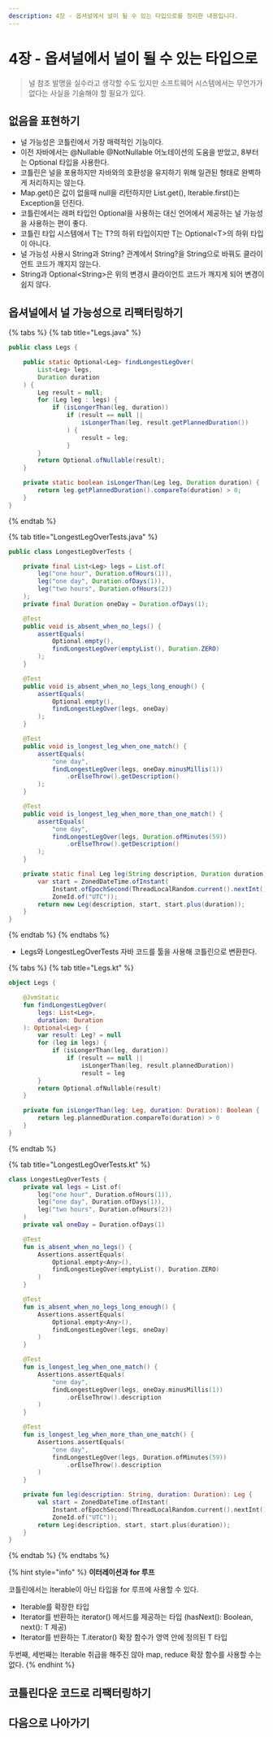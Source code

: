 ```yaml
---
description: 4장 - 옵셔널에서 널이 될 수 있는 타입으로를 정리한 내용입니다.
---
```


# 4장 - 옵셔널에서 널이 될 수 있는 타입으로

> 널 참조 발명을 실수라고 생각할 수도 있지만 소프트웨어 시스템에서는 무언가가 없다는 사실을 기술해야 할 필요가 있다.

## &#x20;없음을 표현하기

* 널 가능성은 코틀린에서 가장 매력적인 기능이다.
* 이전 자바에서는 @Nullable @NotNullable 어노테이션의 도움을 받았고, 8부터는 Optional 타입을 사용한다.
* 코틀린은 널을 포용하지만 자바와의 호환성을 유지하기 위해 일관된 형태로 완벽하게 처리하지는 않는다.
* Map.get()은 값이 없을때 null을 리턴하지만 List.get(), Iterable.first()는 Exception을 던진다.
* 코틀린에서는 래퍼 타입인 Optional을 사용하는 대신 언어에서 제공하는 널 가능성을 사용하는 편이 좋다.
* 코틀린 타입 시스템에서 T는 T?의 하위 타입이지만 T는 Optional\<T>의 하위 타입이 아니다.
* 널 가능성 사용시 String과 String? 관계에서 String?을 String으로 바꿔도 클라이언트 코드가 깨지지 않는다.
* String과 Optional\<String>은 위의 변경시 클라이언트 코드가 깨지게 되어 변경이 쉽지 않다.

## 옵셔널에서 널 가능성으로 리팩터링하기

{% tabs %}
{% tab title="Legs.java" %}
```java
public class Legs {

    public static Optional<Leg> findLongestLegOver(
        List<Leg> legs,
        Duration duration
    ) {
        Leg result = null;
        for (Leg leg : legs) {
            if (isLongerThan(leg, duration))
                if (result == null ||
                    isLongerThan(leg, result.getPlannedDuration())
                ) {
                    result = leg;
                }
        }
        return Optional.ofNullable(result);
    }

    private static boolean isLongerThan(Leg leg, Duration duration) {
        return leg.getPlannedDuration().compareTo(duration) > 0;
    }
}
```
{% endtab %}

{% tab title="LongestLegOverTests.java" %}
```java
public class LongestLegOverTests {

    private final List<Leg> legs = List.of(
        leg("one hour", Duration.ofHours(1)),
        leg("one day", Duration.ofDays(1)),
        leg("two hours", Duration.ofHours(2))
    );
    private final Duration oneDay = Duration.ofDays(1);

    @Test
    public void is_absent_when_no_legs() {
        assertEquals(
            Optional.empty(),
            findLongestLegOver(emptyList(), Duration.ZERO)
        );
    }

    @Test
    public void is_absent_when_no_legs_long_enough() {
        assertEquals(
            Optional.empty(),
            findLongestLegOver(legs, oneDay)
        );
    }

    @Test
    public void is_longest_leg_when_one_match() {
        assertEquals(
            "one day",
            findLongestLegOver(legs, oneDay.minusMillis(1))
                .orElseThrow().getDescription()
        );
    }

    @Test
    public void is_longest_leg_when_more_than_one_match() {
        assertEquals(
            "one day",
            findLongestLegOver(legs, Duration.ofMinutes(59))
                .orElseThrow().getDescription()
        );
    }

    private static final Leg leg(String description, Duration duration) {
        var start = ZonedDateTime.ofInstant(
            Instant.ofEpochSecond(ThreadLocalRandom.current().nextInt()),
            ZoneId.of("UTC"));
        return new Leg(description, start, start.plus(duration));
    }
}
```
{% endtab %}
{% endtabs %}

* Legs와 LongestLegOverTests 자바 코드를 툴을 사용해 코틀린으로 변환한다.

{% tabs %}
{% tab title="Legs.kt" %}
```kotlin
object Legs {

    @JvmStatic
    fun findLongestLegOver(
        legs: List<Leg>,
        duration: Duration
    ): Optional<Leg> {
        var result: Leg? = null
        for (leg in legs) {
            if (isLongerThan(leg, duration))
                if (result == null ||
                    isLongerThan(leg, result.plannedDuration))
                    result = leg
        }
        return Optional.ofNullable(result)
    }

    private fun isLongerThan(leg: Leg, duration: Duration): Boolean {
        return leg.plannedDuration.compareTo(duration) > 0
    }
}
```
{% endtab %}

{% tab title="LongestLegOverTests.kt" %}
```kotlin
class LongestLegOverTests {
    private val legs = List.of(
        leg("one hour", Duration.ofHours(1)),
        leg("one day", Duration.ofDays(1)),
        leg("two hours", Duration.ofHours(2))
    )
    private val oneDay = Duration.ofDays(1)

    @Test
    fun is_absent_when_no_legs() {
        Assertions.assertEquals(
            Optional.empty<Any>(),
            findLongestLegOver(emptyList(), Duration.ZERO)
        )
    }

    @Test
    fun is_absent_when_no_legs_long_enough() {
        Assertions.assertEquals(
            Optional.empty<Any>(),
            findLongestLegOver(legs, oneDay)
        )
    }

    @Test
    fun is_longest_leg_when_one_match() {
        Assertions.assertEquals(
            "one day",
            findLongestLegOver(legs, oneDay.minusMillis(1))
                .orElseThrow().description
        )
    }

    @Test
    fun is_longest_leg_when_more_than_one_match() {
        Assertions.assertEquals(
            "one day",
            findLongestLegOver(legs, Duration.ofMinutes(59))
                .orElseThrow().description
        )
    }

    private fun leg(description: String, duration: Duration): Leg {
        val start = ZonedDateTime.ofInstant(
            Instant.ofEpochSecond(ThreadLocalRandom.current().nextInt().toLong()),
            ZoneId.of("UTC"));
        return Leg(description, start, start.plus(duration));
    }
}
```
{% endtab %}
{% endtabs %}



{% hint style="info" %}
**이터레이션과 for 루프**

코틀린에서는 Iterable이 아닌 타입을 for 루프에 사용할 수 있다.

* Iterable를 확장한 타입
* Iterator를 반환하는 iterator() 메서드를 제공하는 타입 (hasNext(): Boolean, next(): T 제공)
* Iterator를 반환하는 T.iterator() 확장 함수가 영역 안에 정의된 T 타입

두번째, 세번째는 Iterable 취급을 해주진 않아 map, reduce 확장 함수를 사용할 수는 없다.
{% endhint %}

## 코틀린다운 코드로 리팩터링하기





## 다음으로 나아가기
